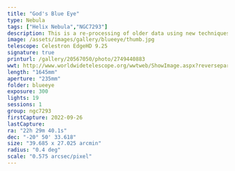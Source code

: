 ```yaml
---
title: "God's Blue Eye"
type: Nebula
tags: ["Helix Nebula","NGC7293"]
description: This is a re-processing of older data using new techniques to reveal the Helix Nebula.
image: /assets/images/gallery/blueeye/thumb.jpg
telescope: Celestron EdgeHD 9.25
signature: true
printurl: /gallery/20567050/photo/2749440883
wwt: http://www.worldwidetelescope.org/wwtweb/ShowImage.aspx?reverseparity=False&scale=0.574592&name=blueeye.jpg&imageurl=https://deepskyworkflows.com/assets/images/gallery/blueeye/blueeye.jpg&credits=Jeremy+Likness+at+DeepSkyWorkflows.com&creditsUrl=https://deepskyworkflows.com/&ra=337.411901&dec=-20.880320&x=2043.8&y=1174.5&rotation=-165.46&thumb=https://deepskyworkflows.com/assets/images/gallery/blueeye/thumb.jpg
length: "1645mm"
aperture: "235mm"
folder: blueeye
exposure: 300
lights: 19
sessions: 1
group: ngc7293
firstCapture: 2022-09-26 
lastCapture:
ra: "22h 29m 40.1s"
dec: "-20° 50' 33.618"
size: "39.685 x 27.025 arcmin"
radius: "0.4 deg"
scale: "0.575 arcsec/pixel"
---
```

